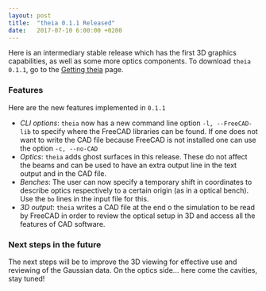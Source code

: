 ```yaml
---
layout: post
title:  "theia 0.1.1 Released"
date:   2017-07-10 6:00:00 +0200
---
```


Here is an intermediary stable release which has the first 3D graphics capabilities, as well as some more optics components. To download `theia 0.1.1`, go to the [Getting theia](../../../releases/) page.

### Features

Here are the new features implemented in `0.1.1`

* *CLI options*: `theia` now has a new command line option `-l, --FreeCAD-lib` to specify where the FreeCAD libraries can be found. If one does not want to write the CAD file because FreeCAD is not installed one can use the option `-c, --no-CAD`
* *Optics*: `theia` adds ghost surfaces in this release. These do not affect the beams and can be used to have an extra output line in the text output and in the CAD file.
* *Benches*: The user can now specify a temporary shift in coordinates to describe optics respectively to a certain origin (as in a optical bench). Use the `bo` lines in the input file for this.
* *3D output*: `theia` writes a CAD file at the end o the simulation to be read by FreeCAD in order to review the optical setup in 3D and access all the features of CAD software.

### Next steps in the future

The next steps will be to improve the 3D viewing for effective use and reviewing of the Gaussian data. On the optics side... here come the cavities, stay tuned!
